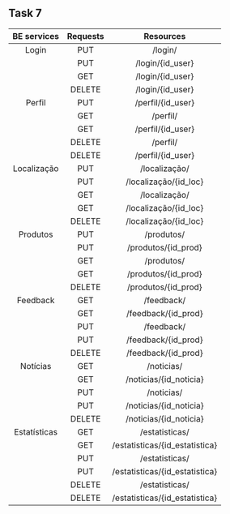 ## Task 7

|             BE services            |           Requests            |   Resources           |       
|:----------------------------------:|:-----------------------------:|:---------------------:|
|              Login                 | PUT                           |  /login/               |
|                                    | PUT                           |  /login/{id_user}     |
|                                    | GET                           |  /login/{id_user}     |
|                                    | DELETE                        |  /login/{id_user}     |
|              Perfil                | PUT                           |  /perfil/{id_user}    |
|                                    | GET                           |  /perfil/             |
|                                    | GET                           |  /perfil/{id_user}    |
|                                    | DELETE                        |  /perfil/             |
|                                    | DELETE                        |  /perfil/{id_user}    |
|           Localização              | PUT                           |  /localização/        |
|                                    | PUT                           |  /localização/{id_loc}|
|                                    | GET                           |  /localização/        |
|                                    | GET                           |  /localização/{id_loc}|
|                                    | DELETE                        |  /localização/{id_loc}|
|             Produtos               | PUT                           |  /produtos/           |
|                                    | PUT                           |  /produtos/{id_prod}  |
|                                    | GET                           |  /produtos/           |
|                                    | GET                           |  /produtos/{id_prod}  |
|                                    | DELETE                        |  /produtos/{id_prod}  |
|             Feedback               | GET                           |  /feedback/           |
|                                    | GET                           |  /feedback/{id_prod}  |
|                                    | PUT                           |  /feedback/           |
|                                    | PUT                           |  /feedback/{id_prod}  |
|                                    | DELETE                        |  /feedback/{id_prod}  |
|             Notícias               | GET                           |  /noticias/           |
|                                    | GET                           |  /noticias/{id_noticia}|
|                                    | PUT                           |  /noticias/           |
|                                    | PUT                           |  /noticias/{id_noticia}|
|                                    | DELETE                        |  /noticias/{id_noticia}|
|           Estatísticas             | GET                           |  /estatisticas/       |
|                                    | GET                           |  /estatisticas/{id_estatistica}|
|                                    | PUT                           |  /estatisticas/       |
|                                    | PUT                           |  /estatisticas/{id_estatistica}|
|                                    | DELETE                        |  /estatisticas/       |
|                                    | DELETE                        |  /estatisticas/{id_estatistica}|
